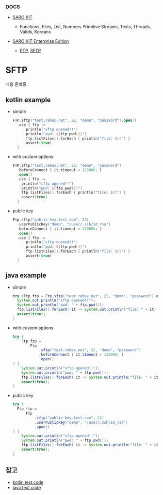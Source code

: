 ### DOCS
- [SARO KIT](https://github.com/saro-lab/kit)
  - Functions,
    Files,
    List,
    Numbers
    Primitive
    Streams,
    Texts,
    Threads,
    Valids,
    Koreans

- [SARO KIT Enterprise Edition](https://github.com/saro-lab/kit-ee)
  - [FTP](https://github.com/saro-lab/kit-ee/blob/master/docs/FTP.md),
    [SFTP](https://github.com/saro-lab/kit-ee/blob/master/docs/SFTP.md)

# SFTP
내용 준비중

## kotlin example
- simple
  ```kotlin
  FTP.sftp("test.rebex.net", 22, "demo", "password").open()
    .use { ftp ->
        println("sftp opened!!")
        println("pwd: ${ftp.pwd()}")
        ftp.listFiles().forEach { println("file: $it") }
        assert(true)
    }
  ```
- with custom options
  ```kotlin
  FTP.sftp("test.rebex.net", 22, "demo", "password")
    .beforeConnect { it.timeout = 120000; }
    .open()
    .use { ftp ->
      println("sftp opened!!")
      println("pwd: ${ftp.pwd()}")
      ftp.listFiles().forEach { println("file: $it") }
      assert(true)
    }
  ```
- public key
  ```kotlin
  Ftp.sftp("public-key.test.com", 22)
    .userPublicKey("demo", "/user/.ssh/id_rsa")
    .beforeConnect { it.timeout = 120000; }
    .open()
    .use { ftp ->
        println("sftp opened!!")
        println("pwd: ${ftp.pwd()}")
        ftp.listFiles().forEach { println("file: $it") }
        assert(true)
    }
  ```

## java example
- simple
  ```java
  try (Ftp ftp = Ftp.sftp("test.rebex.net", 22, "demo", "password").open()) {
    System.out.println("sftp opened!!");
    System.out.println("pwd: " + ftp.pwd());
    ftp.listFiles().forEach( it -> System.out.println("file: " + it) );
    assert(true);
  }
  ```
- with custom options
  ```java
  try (
      Ftp ftp = 
          Ftp
              .sftp("test.rebex.net", 22, "demo", "password")
              .beforeConnect { it.timeout = 120000; }
              .open()
  ) {
      System.out.println("sftp opened!!");
      System.out.println("pwd: " + ftp.pwd());
      ftp.listFiles().forEach( it -> System.out.println("file: " + it) );
      assert(true);
  }
  ```
- public key
  ```java
  try (
    Ftp ftp = 
        Ftp
            .sftp("public-key.test.com", 22)
            .userPublicKey("demo", "/user/.ssh/id_rsa")
            .open()
  ) {
      System.out.println("sftp opened!!");
      System.out.println("pwd: " + ftp.pwd());
      ftp.listFiles().forEach( it -> System.out.println("file: " + it) );
      assert(true);
  }
  ```

## 참고
- [kotlin test code](https://github.com/saro-lab/kit-ee/blob/master/src/test/kotlin/me/saro/test/kit/ee/kt/FtpTest.kt)
- [java text code](https://github.com/saro-lab/kit-ee/blob/master/src/test/java/me/saro/test/kit/ee/FtpTest.java)

